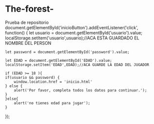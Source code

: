 # The-forest-
Prueba de repositorio 
document.getElementById('inicioButton').addEventListener('click', function() {
    let usuario = document.getElementById('usuario').value;
    localStorage.setItem('usuario',usuario);//ACA  ESTA  GUARDADO  EL  NOMBRE DEL PERSON

    let password = document.getElementById('password').value;

    let EDAD = document.getElementById('EDAD').value;
    localStorage.setItem('EDAD',EDAD);//ACA GUARDE LA EDAD DEL JUGADOR 

    if (EDAD >= 18 ){
    if(usuario && password) {
        window.location.href = 'inicio.html'
    } else {
        alert('Por favor, completa todos los datos para continuar.');
    }
    }else{
        alert('no tienes edad para jugar');
    }
});
